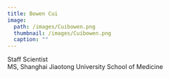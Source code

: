 ```yaml
---
title: Bowen Cui
image: 
  path: /images/Cuibowen.png
  thumbnail: /images/Cuibowen.png
  caption: ""
---
```

Staff Scientist  
MS, Shanghai Jiaotong University School of Medicine  